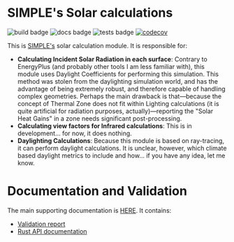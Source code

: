 # SIMPLE's Solar calculations

![build badge](https://github.com/SIMPLE-BuildingSimulation/solar_model/actions/workflows/build.yaml/badge.svg)
![docs badge](https://github.com/SIMPLE-BuildingSimulation/solar_model/actions/workflows/docs.yaml/badge.svg)
![tests badge](https://github.com/SIMPLE-BuildingSimulation/solar_model/actions/workflows/tests.yaml/badge.svg)
[![codecov](https://codecov.io/gh/SIMPLE-BuildingSimulation/solar_model/branch/main/graph/badge.svg?token=E1H9Q763J0)](https://codecov.io/gh/SIMPLE-BuildingSimulation/solar_model)

This is [SIMPLE's](https://www.simplesim.tools) solar calculation module. It is responsible for:

* **Calculating Incident Solar Radiation in each surface**: Contrary to EnergyPlus (and probably other tools I am less familiar with), this module uses Daylight Coefficients for performing this simulation. This method was stolen from the 
daylighting simulation world, and has the advantage of being extremely robust, and therefore capable of handling complex geometries. Perhaps the main drawback is that—because the concept of Thermal Zone does not fit within Lighting calculations (it is quite artificial for radiation purposes, actually)—reporting the "Solar Heat Gains" in a zone needs significant post-processing.
* **Calculating view factors for Infrared calculations**: This is in development... for now, it does nothing.
* **Daylighting Calculations**: Because this module is based on ray-tracing, it can perform daylight calculations. It is unclear, however, which climate based daylight metrics to include and how... if you have any idea, let me know.

# Documentation and Validation

The main supporting documentation is [HERE](https://simple-buildingsimulation.github.io/solar_model/). It contains:

* [Validation report](https://simple-buildingsimulation.github.io/solar_model/validation/incident_solar_radiation.html)
* [Rust API documentation](https://simple-buildingsimulation.github.io/solar_model/rustdoc/doc/solar_model/index.html)

